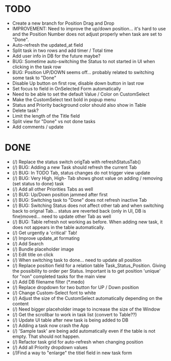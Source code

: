 # TODO

- Create a new branch for Position Drag and Drop
- IMPROVEMENT: Need to improve the up/down position... it's hard to use and the Position Number does not adjust properly when task are set to "Done".
- Auto-refresh the updated_at field
- Split task in two rows and add timer / Total time
- Add user info in DB for the future maybe?
- BUG: Sometime auto-switching the Status to not started in UI when clicking in the task row
- BUG: Position UP/DOWN seems off... probably related to switching some task to "Done"
- Disable Up button on first row, disable down button in last row
- Set focus to field in OnSelected Form automatically
- Need to be able to set the default Value / Color on CustomSelect
- Make the CustomSelect text bold in popup menu
- Status and Priority background color should also show in Table
- Delete task?
- Limit the length of the Title field
- Split view for "Done" vs not done tasks
- Add comments / update


# DONE

- (/) Replace the status switch origTab with refreshStatusTab()
- (/) BUG: Adding a new Task should refresh the current Tab
- (/) BUG: In TODO Tab, status changes do not trigger view update
- (/) BUG: Very High, High- Tab shows ghost value on adding / removing (set status to done) task
- (/) Add all other Priorities Tabs as well
- (/) BUG: Up/Down position jammed after first 
- (/) BUG: Switching task to "Done" does not refresh inactive Tab
- (/) BUG: Switching Status does not affect other tab and when switching back to orignal Tab... status are reverted back (only in UI, DB is fine)moved... need to update other Tab as well
- (/) BUG: Table refresh not working as before. When adding new task, it does not appears in the table automatically.
- (/) Get urgently a 'critical' Tab!
- (/) Improve update_at formating
- (/) Add Search
- (/) Bundle placeholder image
- (/) Edit title on click
- (/) When switching task to done... need to update all position
- (/) Replace position field for a relation table Task_Status_Position. Giving the possibility to order per Status. Important is to get position 'unique' for "non" completed tasks for the main view
- (/) Add DB filename filter (*.medo)
- (/) Replace dropdown for two button for UP / Down position
- (/) Change Custom-Select font to white
- (/) Adjust the size of the CustomSelect automatically depending on the content
- (/) Need bigger placeholder image to increase the size of the Window
- (/) Get the scrollbar to work in task list (convert to Table??)
- (/) Update UI table after new task is being added to DB
- (/) Adding a task now crash the App
- (/) 'Sample task' are being add automatically even if the table is not empty. That should not happen.
- (/) Refactor task grid for auto-refresh when changing position
- (/) Add all Priority dropdown values
- (/)Find a way to "enlarge" the titiel field in new task form

